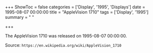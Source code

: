 +++
ShowToc = false
categories = ['Display', '1995', 'Displays']
date = 1995-08-07 00:00:00
title = "AppleVision 1710"
tags = ['Display', '1995']
summary = " "

+++

The AppleVision 1710 was released on 1995-08-07 00:00:00.

Source: `https://en.wikipedia.org/wiki/AppleVision_1710`
